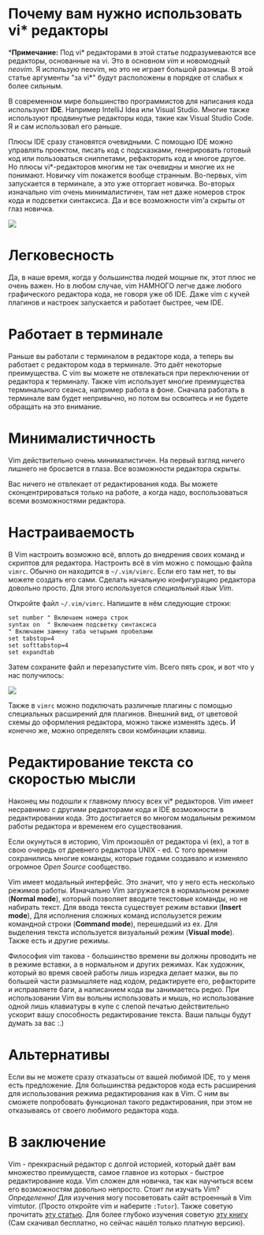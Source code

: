 # Почему вам нужно использовать vi* редакторы

***Примечание:** Под vi\* редакторами в этой статье подразумеваются все редакторы, основанные на vi. Это в основном *vim* и новомодный *neovim*. Я использую neovim, но это не играет большой разницы. В этой статье аргументы "за vi\*" будут расположены в порядке от слабых к более сильным.

В современном мире большинство программистов для написания кода используют **IDE**. Например IntelliJ Idea или Visual Studio. Многие также используют продвинутые редакторы кода, такие как Visual Studio Code. Я и сам использовал его раньше.

Плюсы IDE сразу становятся очевидными. С помощью IDE можно управлять проектом, писать код с подсказками, генерировать готовый код или пользоваться сниппетами, рефакторить код и многое другое. Но плюсы vi\*-редакторов многим не так очевидны и многие их не понимают. Новичку vim покажется вообще странным. Во-первых, vim запускается в терминале, а это уже отторгает новичка. Во-вторых изначально vim очень минималистичен, там нет даже номеров строк кода и подсветки синтаксиса. Да и все возможности vim'а скрыты от глаз новичка.

![](https://i.postimg.cc/g0Rd1VJh/Screenshot-20230306-121957.png)

# Легковесность

Да, в наше время, когда у большинства людей мощные пк, этот плюс не очень важен. Но в любом случае, vim НАМНОГО легче даже любого графического редактора кода, не говоря уже об IDE. Даже vim с кучей плагинов и настроек запускается и работает быстрее, чем IDE.

# Работает в терминале

Раньше вы работали с терминалом в редакторе кода, а теперь вы работает с редактором кода в терминале. Это даёт некоторые преимущества. С vim вы можете не отвлекаться при переключении от редактора к терминалу. Также vim использует многие преимущества терминального сеанса, например работа в фоне. Сначала работать в терминале вам будет непривычно, но потом вы освоитесь и не будете обращать на это внимание.

# Минималистичность

Vim действительно очень минималистичен. На первый взгляд ничего лишнего не бросается в глаза. Все возможности редактора скрыты.

Вас ничего не отвлекает от редактирования кода. Вы можете сконцентрироваться только на работе, а когда надо, воспользоваться всеми возможностями редактора. 

# Настраиваемость 

В Vim настроить возможно всё, вплоть до внедрения своих команд и скриптов для редактора. Настроить всё в vim можно с помощью файла `vimrc`. Обычно он находится в `~/.vim/vimrc`. Если его там нет, то вы можете создать его сами. Сделать начальную конфигурацию редактора довольно просто. Для этого используется *специальный язык Vim*. 

Откройте файл `~/.vim/vimrc`. Напишите в нём следующие строки:

```vim
set number " Включаем номера строк  
syntax on  " Включаем подсветку синтаксиса
" Включаем замену таба четырьмя пробелами
set tabstop=4
set softtabstop=4
set expandtab
```

Затем сохраните файл и перезапустите vim. Всего пять срок, и вот что у нас получилось:

![](https://i.postimg.cc/xT3tPcKw/Screenshot-20230310-225120.png)

Также в `vimrc` можно подключать различные плагины с помощью специальных расширений для плагинов. Внешний вид, от цветовой схемы до оформления редактора, можно также изменять здесь. И конечно же, можно определять свои комбинации клавиш.

# Редактирование текста со скоростью мысли

Наконец мы подошли к главному плюсу всех vi* редакторов. Vim имеет несравнимо с другими редакторами кода и IDE возможности в редактировании кода. Это достигается во многом модальным режимом работы редактора и временем его существования.

Если окунуться в историю, Vim произошёл от редактора vi (ex), а тот в свою очередь от древнего редактора UNIX - ed. С того времени сохранились многие команды, которые годами создавало и изменяло огромное *Open Source* сообщество.

Vim имеет модальный интерфейс. Это значит, что у него есть несколько режимов работы. Изначально Vim загружается в нормальном режиме (**Normal mode**), который позволяет вводите текстовые команды, но не набирать текст. Для ввода текста существует режим вставки (**Insert mode**), Для исполнения сложных команд испольузется режим командной строки (**Command mode**), перешедший из ex. Для выделения текста используется визуальный режим (**Visual mode**). Также есть и другие режимы. 

Философия vim такова - большинство времени вы должны проводить не в режиме вставки, а в нормальном и других режимах. Как художник, который во время своей работы лишь изредка делает мазки, вы по большей части размышляете над кодом, редактируете его, рефакторите и исправляете баги, а написанием кода вы занимаетесь редко. При использовании Vim вы вольны использовать и мышь, но использование одной лишь клавиатуры в купе с слепой печатью действительно ускорит вашу способность редактирование текста. Ваши пальцы будут думать за вас :.)


# Альтернативы

Если вы не можете сразу отказатьсы от вашей любимой IDE, то у меня есть предложение. Для большинства редакторов кода есть расширения для использования режима редактирования как в Vim.  С ним вы сможете попробовать функционал такого редактирования, при этом не отказываясь от своего любимого редактора кода.

# В заключение

Vim - преккрасный редактор с долгой историей, который даёт вам множество преимуществ, самое главное из которых - быстрое редактирование кода. Vim сложен для новичка, так как научиться всем его возможностям довольно непросто. Стоит ли изучать Vim? *Определенно!* Для изучения могу посоветовать сайт встроенный в Vim vimtutor. (Просто откройте vim и наберите `:Tutor`). Также советую прочитать [эту статью](https://habr.com/ru/company/ruvds/blog/544160/). Для более глубоко изучения советую [эту книгу](https://www.litres.ru/dru-neyl/prakticheskoe-ispolzovanie-vim/) (Сам скачивал бесплатно, но сейчас нашёл только платную версию).
